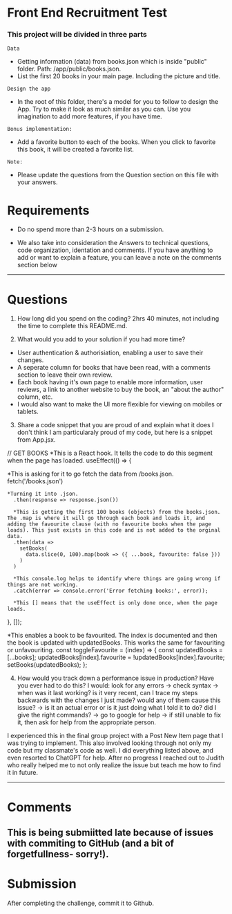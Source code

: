 # Front End Recruitment Test

### This project will be divided in three parts

`Data`

- Getting information (data) from books.json which is inside "public" folder. Path: /app/public/books.json.
- List the first 20 books in your main page. Including the picture and title.

`Design the app`

- In the root of this folder, there's a model for you to follow to design the App. Try to make it look as much similar as you can. Use you imagination to add more features, if you have time.

`Bonus implementation:`

- Add a favorite button to each of the books. When you click to favorite this book, it will be created a favorite list.

`Note:`

- Please update the questions from the Question section on this file with your answers.

# Requirements

- Do no spend more than 2-3 hours on a submission.

- We also take into consideration the Answers to technical questions, code organization, identation and comments. If you have anything to add or want to explain a feature, you can leave a note on the comments section below

---

# Questions

1. How long did you spend on the coding?
   2hrs 40 minutes, not including the time to complete this README.md.

2. What would you add to your solution if you had more time?

- User authentication & authorisiation, enabling a user to save their changes.
- A seperate column for books that have been read, with a comments section to leave their own review.
- Each book having it's own page to enable more information, user reviews, a link to another website to buy the book, an "about the author" column, etc.
- I would also want to make the UI more flexible for viewing on mobiles or tablets.

3. Share a code snippet that you are proud of and explain what it does
   I don't think I am particularaly proud of my code, but here is a snippet from App.jsx.

// GET BOOKS
\*This is a React hook. It tells the code to do this segment when the page has loaded.
useEffect(() => {

\*This is asking for it to go fetch the data from /books.json.
fetch('/books.json')

    *Turning it into .json.
      .then(response => response.json())

      *This is getting the first 100 books (objects) from the books.json. The .map is where it will go through each book and loads it, and adding the favourite clause (with no favourite books when the page loads). This just exists in this code and is not added to the orginal data.
      .then(data =>
        setBooks(
          data.slice(0, 100).map(book => ({ ...book, favourite: false }))
        )
      )

      *This console.log helps to identify where things are going wrong if things are not working.
      .catch(error => console.error('Error fetching books:', error));

      *This [] means that the useEffect is only done once, when the page loads.

}, []);

\*This enables a book to be favourited. The index is documented and then the book is updated with updatedBooks. This works the same for favouriting or unfavouriting.
const toggleFavourite = (index) => {
const updatedBooks = [...books];
updatedBooks[index].favourite = !updatedBooks[index].favourite;
setBooks(updatedBooks);
};

4. How would you track down a performance issue in production? Have you ever had to do this?
   I would: look for any errors -> check syntax -> when was it last working? is it very recent, can I trace my steps backwards with the changes I just made? would any of them cause this issue? -> is it an actual error or is it just doing what I told it to do? did I give the right commands? -> go to google for help -> if still unable to fix it, then ask for help from the appropriate person.

I experienced this in the final group project with a Post New Item page that I was trying to implement. This also involved looking through not only my code but my classmate's code as well. I did everything listed above, and even resorted to ChatGPT for help. After no progress I reached out to Judith who really helped me to not only realize the issue but teach me how to find it in future.

---

# Comments
This is being submiitted late because of issues with commiting to GitHub (and a bit of forgetfullness- sorry!).
---

# Submission

After completing the challenge, commit it to Github.
